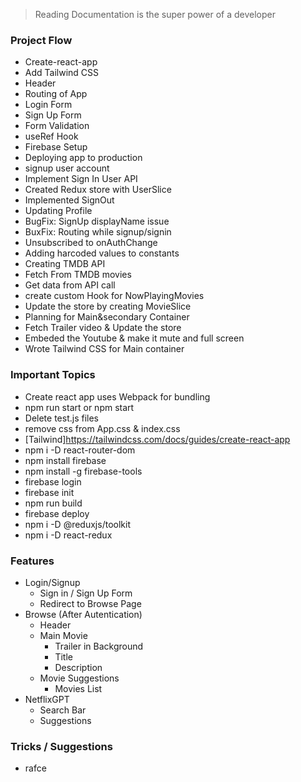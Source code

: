 > Reading Documentation is the super power of a developer

### Project Flow

- Create-react-app
- Add Tailwind CSS
- Header
- Routing of App
- Login Form
- Sign Up Form
- Form Validation
- useRef Hook
- Firebase Setup
- Deploying app to production
- signup user account
- Implement Sign In User API
- Created Redux store with UserSlice
- Implemented SignOut
- Updating Profile
- BugFix: SignUp displayName issue
- BuxFix: Routing while signup/signin 
- Unsubscribed to onAuthChange
- Adding harcoded values to constants 
- Creating TMDB API
- Fetch From TMDB movies
- Get data from API call
- create custom Hook for NowPlayingMovies
- Update the store by creating MovieSlice
- Planning for Main&secondary Container
- Fetch Trailer video & Update the store
- Embeded the Youtube & make it mute and full screen
- Wrote Tailwind CSS for Main container

### Important Topics

- Create react app uses Webpack for bundling
- npm run start or npm start
- Delete test.js files
- remove css from App.css & index.css
- [Tailwind]https://tailwindcss.com/docs/guides/create-react-app
- npm i -D react-router-dom   
- npm install firebase 
- npm install -g firebase-tools
- firebase login
- firebase init
- npm run build
- firebase deploy
- npm i -D @reduxjs/toolkit
- npm i -D react-redux

### Features

- Login/Signup
  - Sign in / Sign Up Form
  - Redirect to Browse Page
- Browse (After Autentication)
  - Header
  - Main Movie
    - Trailer in Background
    - Title 
    - Description
  - Movie Suggestions
    - Movies List
- NetflixGPT
  - Search Bar
  - Suggestions

### Tricks / Suggestions
- rafce